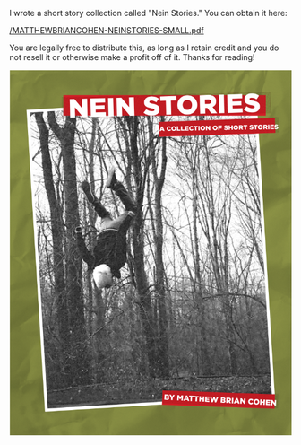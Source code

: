 I wrote a short story collection called "Nein Stories." You can obtain it here:

[/MATTHEWBRIANCOHEN-NEINSTORIES-SMALL.pdf](/MATTHEWBRIANCOHEN-NEINSTORIES-SMALL.pdf)

You are legally free to distribute this, as long as I retain credit and you do not resell it or otherwise make a profit off of it. Thanks for reading!

![Nein Stories - cover](/neinstoriescover.png)
